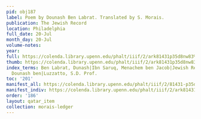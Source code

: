 ```yaml
---
pid: obj187
label: Poem by Dounash Ben Labrat. Translated by S. Morais.
publication: The Jewish Record
location: Philadelphia
full_date: 20-Jul
month_day: 20-Jul
volume-notes:
year:
full: https://colenda.library.upenn.edu/phalt/iiif/2/ark81431p35d8nw83%2FSHA256E-s7186140--aa4d71a9e053080542adaed84fccce1e1d36cb072b5d50a873a69e6743364485.jpeg/full/3500,/0/default.jpg
thumb: https://colenda.library.upenn.edu/phalt/iiif/2/ark81431p35d8nw83%2FSHA256E-s7186140--aa4d71a9e053080542adaed84fccce1e1d36cb072b5d50a873a69e6743364485.jpeg/full/!200,200/0/default.jpg
index_terms: Ben Labrat, Dunash|Ibn Saruq, Menachem ben Jacob|Jewish Record, The|Labrat,
  Dounash ben|Luzzatto, S.D. Prof.
toc: '201'
manifest_all: https://colenda.library.upenn.edu/phalt/iiif/2/81431-p35d8nw83/manifest
manifest_indiv: https://colenda.library.upenn.edu/phalt/iiif/2/ark81431p35d8nw83%2FSHA256E-s7186140--aa4d71a9e053080542adaed84fccce1e1d36cb072b5d50a873a69e6743364485.jpeg
order: '186'
layout: qatar_item
collection: morais-ledger
---
```

